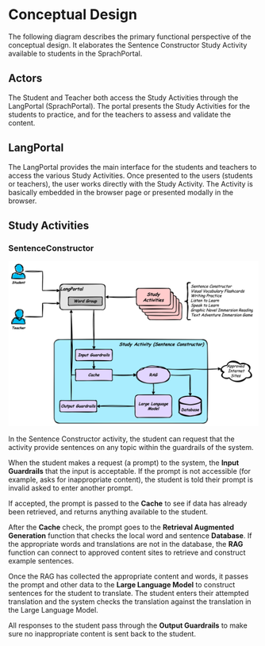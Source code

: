 # Conceptual Design

The following diagram describes the primary functional perspective of the conceptual design. It elaborates the Sentence Constructor Study Activity available to students in the SprachPortal.

## Actors

The Student and Teacher both access the Study Activities through the LangPortal (SprachPortal). The portal presents the Study Activities for the students to practice, and for the teachers to assess and validate the content.

## LangPortal

The LangPortal provides the main interface for the students and teachers to access the various Study Activities. Once presented to the users (students or teachers), the user works directly with the Study Activity. The Activity is basically embedded in the browser page or presented modally in the browser.

## Study Activities

### SentenceConstructor

![Conceptual Application Diagram for Sentence Constructor](SentenceConstructorConceptualApplicationDiagram.png)

In the Sentence Constructor activity, the student can request that the activity provide sentences on any topic within the guardrails of the system.

When the student makes a request (a prompt) to the system, the **Input Guardrails** that the input is acceptable. If the prompt is not accessible (for example, asks for inappropriate content), the student is told their prompt is invalid asked to enter another prompt.

If accepted, the prompt is passed to the **Cache** to see if data has already been retrieved, and returns anything available to the student.

After the **Cache** check, the prompt goes to the **Retrieval Augmented Generation** function that checks the local word and sentence **Database**. If the appropriate words and translations are not in the database, the **RAG** function can connect to approved content sites to retrieve and construct example sentences.

Once the RAG has collected the appropriate content and words, it passes the prompt and other data to the **Large Language Model** to construct sentences for the student to translate. The student enters their attempted translation and the system checks the translation against the translation in the Large Language Model.

All responses to the student pass through the **Output Guardrails** to make sure no inappropriate content is sent back to the student.
